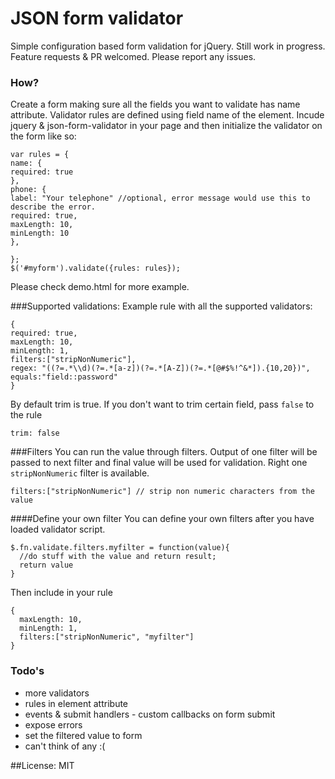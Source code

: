 # JSON form validator

Simple configuration based form validation for jQuery. Still work in progress. Feature requests & PR welcomed. Please report any issues.

### How?
Create a form making sure all the fields you want to validate has name attribute. Validator rules are defined using field name of the element. Incude jquery & json-form-validator in your page and then initialize the validator on the form like so:
```
var rules = {
name: {
required: true
},
phone: {
label: "Your telephone" //optional, error message would use this to describe the error. 
required: true,
maxLength: 10,
minLength: 10
},

};
$('#myform').validate({rules: rules});
```
Please check demo.html for more example.

###Supported validations:
Example rule with all the supported validators:
```
{
required: true,
maxLength: 10,
minLength: 1,
filters:["stripNonNumeric"],
regex: "((?=.*\\d)(?=.*[a-z])(?=.*[A-Z])(?=.*[@#$%!^&*]).{10,20})",
equals:"field::password"
}
```
By default trim is true. If you don't want to trim certain field, pass `false` to the rule
```
trim: false
```
###Filters
You can run the value through filters. Output of one filter will be passed to next filter and final value will be used for validation. Right one `stripNonNumeric` filter is available.
```
filters:["stripNonNumeric"] // strip non numeric characters from the value
```
####Define your own filter
You can define your own filters after you have loaded validator script.
```
$.fn.validate.filters.myfilter = function(value){
  //do stuff with the value and return result;
  return value
}
```
Then include in your rule
```
{
  maxLength: 10,
  minLength: 1,
  filters:["stripNonNumeric", "myfilter"]
}
```
### Todo's
- more validators
- rules in element attribute
- events & submit handlers - custom callbacks on form submit
- expose errors
- set the filtered value to form
- can't think of any :(

##License: MIT
